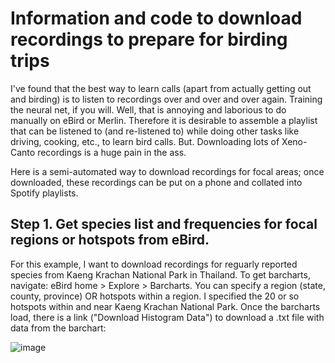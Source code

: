 # Information and code to download recordings to prepare for birding trips

I've found that the best way to learn calls (apart from actually getting out and birding) is to listen to recordings over and over and over again. Training the neural net, if you will. Well, that is annoying and laborious to do manually on eBird or Merlin. Therefore it is desirable to assemble a playlist that can be listened to (and re-listened to) while doing other tasks like driving, cooking, etc., to learn bird calls. But. Downloading lots of Xeno-Canto recordings is a huge pain in the ass. 

Here is a semi-automated way to download recordings for focal areas; once downloaded, these recordings can be put on a phone and collated into Spotify playlists. 

## Step 1. Get species list and frequencies for focal regions or hotspots from eBird. 

For this example, I want to download recordings for reguarly reported species from Kaeng Krachan National Park in Thailand. To get barcharts, navigate: eBird home > Explore > Barcharts. You can specify a region (state, county, province) OR hotspots within a region. I specified the 20 or so hotspots within and near Kaeng Krachan National Park. Once the barcharts load, there is a link ("Download Histogram Data") to download a .txt file with data from the barchart: 

![image](https://github.com/user-attachments/assets/8b358c75-0744-41c8-93c9-ea142abc4975)


